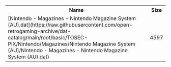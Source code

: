 <table>
<tr><th>Name</th><th>Size</th></tr>
<tr><td>
[Nintendo - Magazines - Nintendo Magazine System (AU).dat](https://raw.githubusercontent.com/open-retrogaming-archive/dat-catalog/main/root/basic/TOSEC-PIX/Nintendo/Magazines/Nintendo Magazine System (AU)/Nintendo - Magazines - Nintendo Magazine System (AU).dat)
</td><td>4597</td></tr>
</table>

